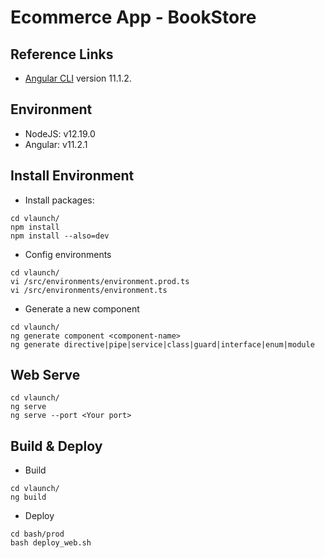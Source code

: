 # Ecommerce App - BookStore
## Reference Links
* [Angular CLI](https://github.com/angular/angular-cli) version 11.1.2.

## Environment
* NodeJS: v12.19.0
* Angular: v11.2.1

## Install Environment
* Install packages:
```
cd vlaunch/
npm install
npm install --also=dev
```

* Config environments
```
cd vlaunch/
vi /src/environments/environment.prod.ts
vi /src/environments/environment.ts
```

* Generate a new component
```
cd vlaunch/
ng generate component <component-name>
ng generate directive|pipe|service|class|guard|interface|enum|module
```

## Web Serve
```
cd vlaunch/
ng serve
ng serve --port <Your port>
```

## Build & Deploy
* Build
```
cd vlaunch/
ng build
```

* Deploy
```
cd bash/prod
bash deploy_web.sh
```
